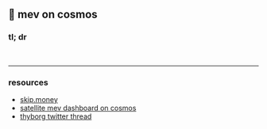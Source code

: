 ## 🍫 mev on cosmos


### tl; dr


<br>

----


### resources



* [skip.money](https://skip.money)
* [satellite mev dashboard on cosmos](https://satellite.skip.money/)
* [thyborg twitter thread](https://twitter.com/Thyborg_/status/1547898785933639684)

